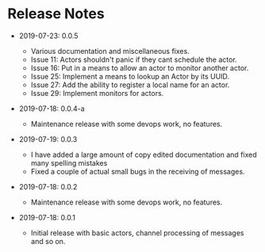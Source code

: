 # Release Notes

* 2019-07-23: 0.0.5 
  * Various documentation and miscellaneous fixes.
  * Issue 11: Actors shouldn't panic if they cant schedule the actor.
  * Issue 16: Put in a means to allow an actor to monitor another actor.
  * Issue 25: Implement a means to lookup an Actor by its UUID.
  * Issue 27: Add the ability to register a local name for an actor.
  * Issue 29: Implement monitors for actors.

* 2019-07-18: 0.0.4-a
  * Maintenance release with some devops work, no features. 

* 2019-07-19: 0.0.3
  * I have added a large amount of copy edited documentation and fixed many spelling mistakes 
  * Fixed a couple of actual small bugs in the receiving of messages. 

* 2019-07-18: 0.0.2
  * Maintenance release with some devops work, no features. 

* 2019-07-18: 0.0.1
  * Initial release with basic actors, channel processing of messages and so on.
